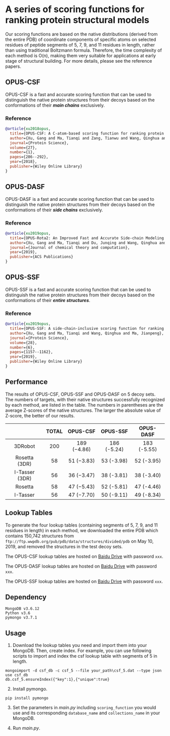 # A series of scoring functions for ranking protein structural models

Our scoring functions are based on the native distributions (derived from the entire PDB) of coordinate components of specific atoms on selected residues of peptide segments of 5, 7, 9, and 11 residues in length, rather than using traditional Boltzmann formula. Therefore, the time complexity of each method is O(n), making them very suitable for applications at early stage of structural building. For more details, please see the reference papers.

## OPUS-CSF

OPUS-CSF is a fast and accurate scoring function that can be used to distinguish the native protein structures from their decoys based on the conformations of their ***main chains*** exclusively.

### Reference 
```bibtex
@article{xu2018opus,
  title={OPUS-CSF: A C-atom-based scoring function for ranking protein structural models},
  author={Xu, Gang and Ma, Tianqi and Zang, Tianwu and Wang, Qinghua and Ma, Jianpeng},
  journal={Protein Science},
  volume={27},
  number={1},
  pages={286--292},
  year={2018},
  publisher={Wiley Online Library}
}
```

## OPUS-DASF

OPUS-DASF is a fast and accurate scoring function that can be used to distinguish the native protein structures from their decoys based on the conformations of their ***side chains*** exclusively.


### Reference 
```bibtex
@article{xu2019opus,
  title={OPUS-Rota2: An Improved Fast and Accurate Side-chain Modeling Method},
  author={Xu, Gang and Ma, Tianqi and Du, Junqing and Wang, Qinghua and Ma, Jianpeng},
  journal={Journal of chemical theory and computation},
  year={2019},
  publisher={ACS Publications}
}
```

## OPUS-SSF

OPUS-SSF is a fast and accurate scoring function that can be used to distinguish the native protein structures from their decoys based on the conformations of their ***entire structures***.


### Reference 
```bibtex
@article{xu2019opus,
  title={OPUS-SSF: A side-chain-inclusive scoring function for ranking protein structural models},
  author={Xu, Gang and Ma, Tianqi and Wang, Qinghua and Ma, Jianpeng},
  journal={Protein Science},
  volume={28},
  number={6},
  pages={1157--1162},
  year={2019},
  publisher={Wiley Online Library}
}
```

## Performance

The results of OPUS-CSF, OPUS-SSF and OPUS-DASF on 5 decoy sets. The numbers of targets, with their native structures successfully recognized by each method, are listed in the table. The numbers in parentheses are the average Z-scores of the native structures. The larger the absolute value of Z-score, the better of our results.

||TOTAL|OPUS-CSF|OPUS-SSF|OPUS-DASF|
|:----:|:----:|:----:|:----:|:----:|
|3DRobot|200|189 (−4.86)	|186 (-5.24)|183 (-5.55)|
|Rosetta (3DR)|58|	51 (−3.83)	|53 (-3.98)	|52 (-3.95)|
|I-Tasser (3DR)|56|	36 (−3.47)	|38 (-3.81)	|38 (-3.40)|
|Rosetta|	58|	47 (−5.43)|	52 (-5.81)	|47 (-4.46)|
|I-Tasser|	56|	47 (−7.70)|	50 (-9.11)	|49 (-8.34)|


## Lookup Tables

To generate the four lookup tables (containing segments of 5, 7, 9, and 11 residues in length) in each method, we downloaded the entire PDB which contains 150,742 structures from `ftp://ftp.wwpdb.org/pub/pdb/data/structures/divided/pdb` on May 10, 2019, and removed the structures in the test decoy sets.

The OPUS-CSF lookup tables are hosted on [Baidu Drive](https://xxx) with password `xxx`.

The OPUS-DASF lookup tables are hosted on [Baidu Drive](https://xxx) with password `xxx`.

The OPUS-SSF lookup tables are hosted on [Baidu Drive](https://xxx) with password `xxx`.

## Dependency

```
MongoDB v3.6.12
Python v3.6
pymongo v3.7.1
```

## Usage

1. Download the lookup tables you need and import them into your MongoDB. Then, create index. For example, you can use following scripts to import and index the csf lookup table with segments of 5 in length.

```
mongoimport -d csf_db -c csf_5 --file your_path\csf_5.dat --type json
use csf_db
db.csf_5.ensureIndex({"key":1},{"unique":true}
```

2. Install pymongo.

```
pip install pymongo
```

3. Set the parameters in *main.py* including `scoring_function` you would use and its corresponding `database_name` and `collections_name` in your MongoDB.

4. Run *main.py*.





